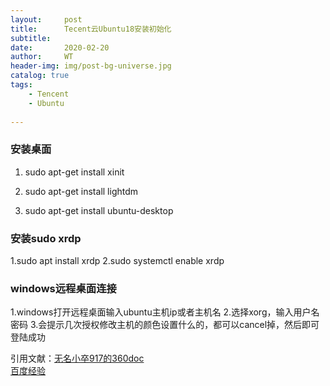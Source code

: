 ```yaml
---
layout:     post
title:      Tecent云Ubuntu18安装初始化
subtitle:   
date:       2020-02-20
author:     WT
header-img: img/post-bg-universe.jpg
catalog: true
tags:
    - Tencent
    - Ubuntu
    
---
```



### 安装桌面 ###

1. sudo apt-get install xinit

2. sudo apt-get install lightdm

3. sudo apt-get install ubuntu-desktop
  
### 安装sudo xrdp ###

1.sudo apt install xrdp
2.sudo systemctl enable xrdp

### windows远程桌面连接 ###

1.windows打开远程桌面输入ubuntu主机ip或者主机名
2.选择xorg，输入用户名密码
3.会提示几次授权修改主机的颜色设置什么的，都可以cancel掉，然后即可登陆成功


引用文献：[无名小卒917的360doc](http://www.360doc.com/content/14/1110/15/18144428_424066808.shtml)  
	  [百度经验](https://jingyan.baidu.com/article/148a19218d77b64d71c3b1b3.html)
	  
	  
  
  
  
